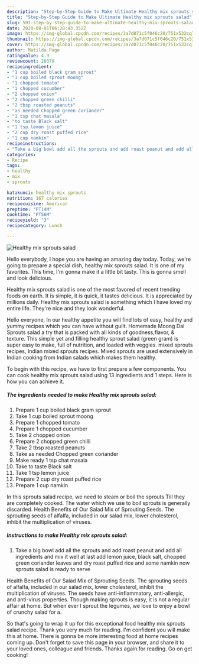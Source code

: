 ```yaml
---
description: "Step-by-Step Guide to Make Ultimate Healthy mix sprouts salad"
title: "Step-by-Step Guide to Make Ultimate Healthy mix sprouts salad"
slug: 591-step-by-step-guide-to-make-ultimate-healthy-mix-sprouts-salad
date: 2020-08-01T06:28:43.352Z
image: https://img-global.cpcdn.com/recipes/3a7d071c5f046c20/751x532cq70/healthy-mix-sprouts-salad-recipe-main-photo.jpg
thumbnail: https://img-global.cpcdn.com/recipes/3a7d071c5f046c20/751x532cq70/healthy-mix-sprouts-salad-recipe-main-photo.jpg
cover: https://img-global.cpcdn.com/recipes/3a7d071c5f046c20/751x532cq70/healthy-mix-sprouts-salad-recipe-main-photo.jpg
author: Matilda Page
ratingvalue: 4.9
reviewcount: 20379
recipeingredient:
- "1 cup boiled black gram sprout"
- "1 cup boiled sprout moong"
- "1 chopped tomato"
- "1 chopped cucumber"
- "2 chopped onion"
- "2 chopped green chilli"
- "2 tbsp roasted peanuts"
- "as needed Chopped green coriander"
- "1 tsp chat masala"
- "to taste Black salt"
- "1 tsp lemon juice"
- "2 cup dry roast puffed rice"
- "1 cup namkin"
recipeinstructions:
- "Take a big bowl add all the sprouts and add roast peanut and add all ingredients and mix it well at last add lemon juice, black salt, chopped green coriander leaves and dry roast puffed rice and some namkin now sprouts salad is ready to serve"
categories:
- Recipe
tags:
- healthy
- mix
- sprouts

katakunci: healthy mix sprouts 
nutrition: 167 calories
recipecuisine: American
preptime: "PT14M"
cooktime: "PT56M"
recipeyield: "3"
recipecategory: Lunch

---
```



![Healthy mix sprouts salad](https://img-global.cpcdn.com/recipes/3a7d071c5f046c20/751x532cq70/healthy-mix-sprouts-salad-recipe-main-photo.jpg)

Hello everybody, I hope you are having an amazing day today. Today, we're going to prepare a special dish, healthy mix sprouts salad. It is one of my favorites. This time, I'm gonna make it a little bit tasty. This is gonna smell and look delicious.

Healthy mix sprouts salad is one of the most favored of recent trending foods on earth. It is simple, it is quick, it tastes delicious. It is appreciated by millions daily. Healthy mix sprouts salad is something which I have loved my entire life. They're nice and they look wonderful.

Hello everyone, In our healthy appetite you will find lots of easy, healthy and yummy recipes which you can have without guilt. Homemade Moong Dal Sprouts salad a try that is packed with all kinds of goodness,flavor, &amp; texture. This simple yet and filling healthy sprout salad (green gram) is super easy to make, full of nutrition, and loaded with veggies. mixed sprouts recipes, Indian mixed sprouts recipes. Mixed sprouts are used extensively in Indian cooking from Indian salads which makes them healthy.


To begin with this recipe, we have to first prepare a few components. You can cook healthy mix sprouts salad using 13 ingredients and 1 steps. Here is how you can achieve it.

<!--inarticleads1-->

##### The ingredients needed to make Healthy mix sprouts salad:

1. Prepare 1 cup boiled black gram sprout
1. Take 1 cup boiled sprout moong
1. Prepare 1 chopped tomato
1. Prepare 1 chopped cucumber
1. Take 2 chopped onion
1. Prepare 2 chopped green chilli
1. Take 2 tbsp roasted peanuts
1. Take as needed Chopped green coriander
1. Make ready 1 tsp chat masala
1. Take to taste Black salt
1. Take 1 tsp lemon juice
1. Prepare 2 cup dry roast puffed rice
1. Prepare 1 cup namkin


In this sprouts salad recipe, we need to steam or boil the sprouts Till they are completely cooked. The water which we use to boil sprouts is generally discarded. Health Benefits of Our Salad Mix of Sprouting Seeds. The sprouting seeds of alfalfa, included in our salad mix, lower cholesterol, inhibit the multiplication of viruses. 

<!--inarticleads2-->

##### Instructions to make Healthy mix sprouts salad:

1. Take a big bowl add all the sprouts and add roast peanut and add all ingredients and mix it well at last add lemon juice, black salt, chopped green coriander leaves and dry roast puffed rice and some namkin now sprouts salad is ready to serve


Health Benefits of Our Salad Mix of Sprouting Seeds. The sprouting seeds of alfalfa, included in our salad mix, lower cholesterol, inhibit the multiplication of viruses. The seeds have anti-inflammatory, anti-allergic, and anti-virus properties. Though making sprouts is easy, it is not a regular affair at home. But when ever I sprout the legumes, we love to enjoy a bowl of crunchy salad for a. 

So that's going to wrap it up for this exceptional food healthy mix sprouts salad recipe. Thank you very much for reading. I'm confident you will make this at home. There is gonna be more interesting food at home recipes coming up. Don't forget to save this page in your browser, and share it to your loved ones, colleague and friends. Thanks again for reading. Go on get cooking!
